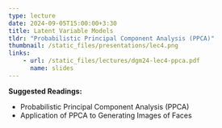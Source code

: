 ```yaml
---
type: lecture
date: 2024-09-05T15:00:00+3:30
title: Latent Variable Models 
tldr: "Probabilistic Principal Component Analysis (PPCA)"
thumbnail: /static_files/presentations/lec4.png
links: 
    - url: /static_files/lectures/dgm24-lec4-ppca.pdf
      name: slides
---
```

**Suggested Readings:**
- Probabilistic Principal Component Analysis (PPCA)
- Application of PPCA to Generating Images of Faces